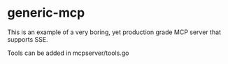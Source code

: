 # generic-mcp

This is an example of a very boring, yet production grade MCP server that supports SSE.

Tools can be added in mcpserver/tools.go